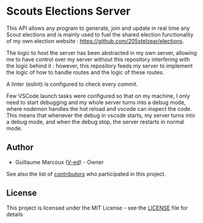 # Scouts Elections Server

This API allows any program to generate, join and update in real time any Scout elections and is mainly used to fuel the shared election functionality of my own election website : https://github.com/205stelzear/elections.

The logic to host the server has been abstracted in my own server, allowing me to have control over my server without this repository interfering with the logic behind it : however, this repository feeds my server to implement the logic of how to handle routes and the logic of these routes.

A linter (eslint) is configured to check every commit.

Few VSCode launch tasks were configured so that on my machine, I only need to start debugging and my whole server turns into a debug mode, where nodemon handles the hot reload and vscode can inspect the code.
This means that whenever the debug in vscode starts, my server turns into a debug mode, and when the debug stop, the server restarts in normal mode.

## Author

- Guillaume Marcoux ([V-ed](https://github.com/V-ed)) - Owner

See also the list of [contributors](https://github.com/205stelzear/elections-server/contributors) who participated in this project.

## License

This project is licensed under the MIT License - see the [LICENSE](LICENSE.md) file for details
